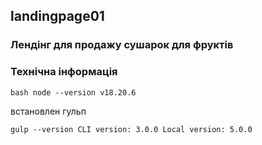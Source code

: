 ## landingpage01
### Лендінг для продажу сушарок для фруктів
### Технічна інформація
`bash
node --version
v18.20.6`

встановлен гульп

`gulp --version
CLI version: 3.0.0
Local version: 5.0.0
`
